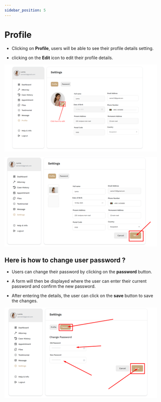 ```yaml
---
sidebar_position: 5
---
```


# Profile

- Clicking on **Profile**, users will be able to see their profile details setting.


- clicking on the **Edit** icon to edit their profile details.

![profile](./img/p.png)

![profile](./img/p1.png)

## Here is how to change user password ?

- Users can change their password by clicking on the **password** button.

- A form will then be displayed where the user can enter their current password and confirm the new password. 

- After entering the details, the user can click on the **save** button to save the changes.

![profile](./img/p2.png)